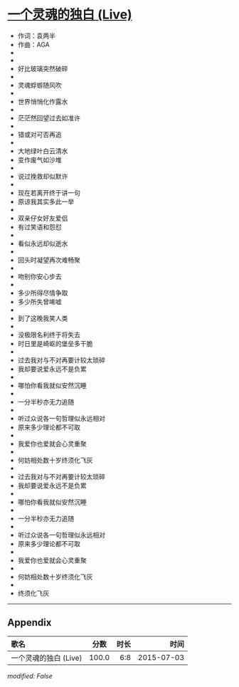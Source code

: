# [一个灵魂的独白 (Live)](https://music.163.com/song?id=34509415)

* 作词：袁两半
* 作曲：AGA
*
*
* 好比玻璃突然破碎
* 
* 灵魂蜉蝣随风吹
* 
* 世界悄悄化作露水
* 
* 茫茫然回望过去如准许
* 
* 错或对可否再追
* 
* 大地绿叶白云清水
* 变作废气如沙堆
* 
* 说过挽救却似默许
* 
* 现在若离开终于讲一句
* 原谅我其实多此一举
* 
* 双亲仔女好友爱侣
* 有过笑语和怨怼
* 
* 看似永远却似逝水
* 
* 回头时凝望再次难畅聚
* 
* 吻别你安心步去
* 
* 多少所得尽情争取
* 多少所失曾唏嘘
* 
* 到了这晚我笑人类
* 
* 没极限名利终于将失去
* 时日里是崎岖的堡垒多干脆
* 
* 过去我对与不对再要计较太琐碎
* 我却要说爱永远不是负累
* 
* 哪怕你看我就似安然沉睡
* 
* 一分半秒亦无力追随
* 
* 听过众说各一句哲理似永远相对
* 原来多少理论都不可取
* 
* 我爱你也爱就会心灵重聚
* 
* 何妨相处数十岁终须化飞灰
* 
* 过去我对与不对再要计较太琐碎
* 我却要说爱永远不是负累
* 
* 哪怕你看我就似安然沉睡
* 
* 一分半秒亦无力追随
* 
* 听过众说各一句哲理似永远相对
* 原来多少理论都不可取
* 
* 我爱你也爱就会心灵重聚
* 
* 何妨相处数十岁终须化飞灰
* 
* 终须化飞灰


---

## Appendix

|歌名|分数|时长|时间|
|:---|:---:|---:|---:|
|一个灵魂的独白 (Live)|100.0|6:8|2015-07-03

*modified: False*